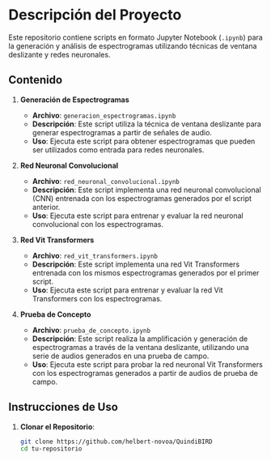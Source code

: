 # Descripción del Proyecto

Este repositorio contiene scripts en formato Jupyter Notebook (`.ipynb`) para la generación y análisis de espectrogramas utilizando técnicas de ventana deslizante y redes neuronales.

## Contenido

1. **Generación de Espectrogramas**
   - **Archivo**: `generacion_espectrogramas.ipynb`
   - **Descripción**: Este script utiliza la técnica de ventana deslizante para generar espectrogramas a partir de señales de audio.
   - **Uso**: Ejecuta este script para obtener espectrogramas que pueden ser utilizados como entrada para redes neuronales.

2. **Red Neuronal Convolucional**
   - **Archivo**: `red_neuronal_convolucional.ipynb`
   - **Descripción**: Este script implementa una red neuronal convolucional (CNN) entrenada con los espectrogramas generados por el script anterior.
   - **Uso**: Ejecuta este script para entrenar y evaluar la red neuronal convolucional con los espectrogramas.

3. **Red Vit Transformers**
   - **Archivo**: `red_vit_transformers.ipynb`
   - **Descripción**: Este script implementa una red Vit Transformers entrenada con los mismos espectrogramas generados por el primer script.
   - **Uso**: Ejecuta este script para entrenar y evaluar la red Vit Transformers con los espectrogramas.

4. **Prueba de Concepto**
   - **Archivo**: `prueba_de_concepto.ipynb`
   - **Descripción**: Este script realiza la amplificación y generación de espectrogramas a través de la ventana deslizante, utilizando una serie de audios generados en una prueba de campo.
   - **Uso**: Ejecuta este script para probar la red neuronal Vit Transformers con los espectrogramas generados a partir de audios de prueba de campo.

## Instrucciones de Uso

1. **Clonar el Repositorio**:
   ```sh
   git clone https://github.com/helbert-novoa/QuindiBIRD
   cd tu-repositorio
